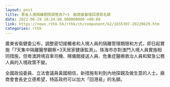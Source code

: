 ```yaml
---
layout: post
title: 粵省入境隔離期限調整為7+3　廠商會冀增回港易名額
date: 2022-06-29 18:24:08.000000000 +08:00
link: https://news.rthk.hk/rthk/ch/component/k2/1655307-20220629.htm
categories: rthk
---
```


廣東省衞健委公布，調整密切接觸者和入境人員的隔離管理期限和方式，即日起實施「7天集中隔離醫學觀察+3天居家健康監測」。珠海市亦對澳門入境人員實施相同措施，但粵澳跨境貨車司機、殯儀館接送人員、危重症醫療救治人員和緊急公務人員的入境政策不變。

全國政協委員、立法會議員黃國相信，新措施有利到內地探親及做生意的人士。廠商會會長史立德希望，特區政府可以加大「回港易」的名額。
